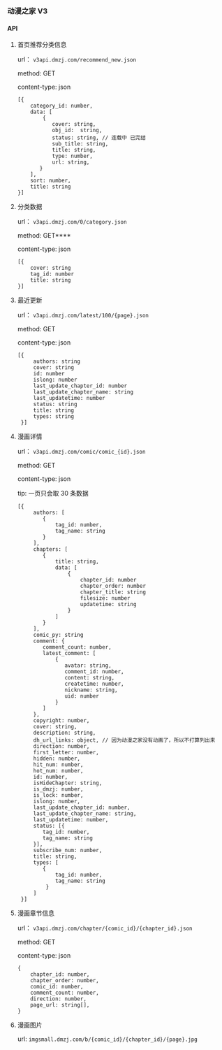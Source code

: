 ### 动漫之家 V3

#### API
1. 首页推荐分类信息
   
   url： `v3api.dmzj.com/recommend_new.json`
   
   method: GET
   
   content-type: json

    ```
    [{
        category_id: number,
        data: [
            {
               cover: string,
               obj_id:  string,
               status: string, // 连载中 已完结
               sub_title: string,
               title: string,
               type: number,
               url: string,
           }
        ],
        sort: number,
        title: string
    }]
    
2. 分类数据

    url： `v3api.dmzj.com/0/category.json`
    
    method: GET****
    
    content-type: json
    
    ```
    [{
        cover: string
        tag_id: number
        title: string
    }]
    ```
    
3. 最近更新 

    url： `v3api.dmzj.com/latest/100/{page}.json`
    
    method: GET
    
    content-type: json
    
    
    ```
    [{
         authors: string
         cover: string
         id: number
         islong: number
         last_update_chapter_id: number
         last_update_chapter_name: string
         last_updatetime: number
         status: string
         title: string
         types: string
     }]
    ```
   
4. 漫画详情

    url： `v3api.dmzj.com/comic/comic_{id}.json`
    
    method: GET
    
    content-type: json
    
    tip: 一页只会取 30 条数据
    
    ```
    [{
         authors: [
            {
                tag_id: number,
                tag_name: string
            }
         ],
         chapters: [
            {
                title: string,
                data: [
                    {
                        chapter_id: number
                        chapter_order: number
                        chapter_title: string 
                        filesize: number
                        updatetime: string
                    }
                ]
            }
         ],
         comic_py: string
         comment: {
            comment_count: number,
            latest_comment: [
                {
                   avatar: string,
                   comment_id: number,
                   content: string,
                   createtime: number,
                   nickname: string,
                   uid: number 
                }
            ]
         },
         copyright: number,
         cover: string,
         description: string,
         dh_url_links: object, // 因为动漫之家没有动画了，所以不打算列出来
         direction: number,
         first_letter: number,
         hidden: number,
         hit_num: number,
         hot_num: number,
         id: number,
         isHideChapter: string,
         is_dmzj: number,
         is_lock: number,
         islong: number,
         last_update_chapter_id: number,
         last_update_chapter_name: string,
         last_updatetime: number,
         status: [{
            tag_id: number,
            tag_name: string
         }],
         subscribe_num: number,
         title: string,
         types: [
            {
                tag_id: number,
                tag_name: string
             }
         ]
     }]
    ```
   
3. 漫画章节信息 

    url： `v3api.dmzj.com/chapter/{comic_id}/{chapter_id}.json`
    
    method: GET
    
    content-type: json
    
    ```
    {
        chapter_id: number,
        chapter_order: number,
        comic_id: number,
        comment_count: number,
        direction: number,
        page_url: string[],
    }
    ```

    
4. 漫画图片

    url: `imgsmall.dmzj.com/b/{comic_id}/{chapter_id}/{page}.jpg`

